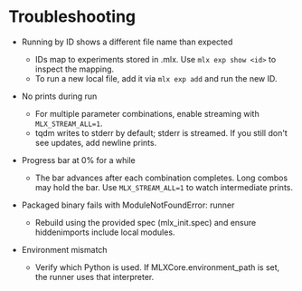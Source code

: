 # Troubleshooting

- Running by ID shows a different file name than expected
  - IDs map to experiments stored in .mlx. Use `mlx exp show <id>` to inspect the mapping.
  - To run a new local file, add it via `mlx exp add` and run the new ID.

- No prints during run
  - For multiple parameter combinations, enable streaming with `MLX_STREAM_ALL=1`.
  - tqdm writes to stderr by default; stderr is streamed. If you still don't see updates, add newline prints.

- Progress bar at 0% for a while
  - The bar advances after each combination completes. Long combos may hold the bar. Use `MLX_STREAM_ALL=1` to watch intermediate prints.

- Packaged binary fails with ModuleNotFoundError: runner
  - Rebuild using the provided spec (mlx_init.spec) and ensure hiddenimports include local modules.

- Environment mismatch
  - Verify which Python is used. If MLXCore.environment_path is set, the runner uses that interpreter.
